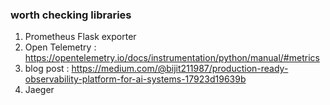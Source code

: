 ### worth checking libraries 

1. Prometheus Flask exporter
2. Open Telemetry : https://opentelemetry.io/docs/instrumentation/python/manual/#metrics
3. blog post : https://medium.com/@bijit211987/production-ready-observability-platform-for-ai-systems-17923d19639b
4. Jaeger
